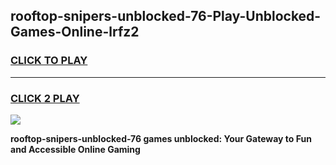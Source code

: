 
## rooftop-snipers-unblocked-76-Play-Unblocked-Games-Online-lrfz2
<h3>
<a href="https://premium76.site?title=rooftop-snipers-unblocked-76&ref=25A">CLICK TO PLAY</a></h3>
<hr>

<h3>
<a href="https://premium76.site?title=rooftop-snipers-unblocked-76&ref=25A">CLICK 2 PLAY</a>
  
</h3>

<a href="https://premium76.site?title=rooftop-snipers-unblocked-76&ref=25A"><img src="https://clearcache.store/games.png"></a>


**rooftop-snipers-unblocked-76 games unblocked: Your Gateway to Fun and Accessible Online Gaming**
